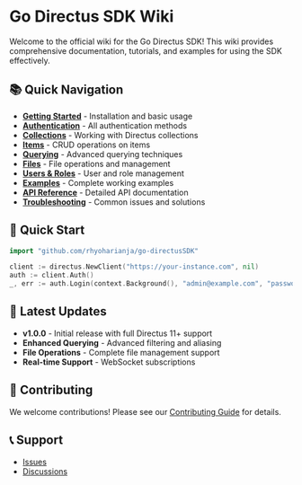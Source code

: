 # Go Directus SDK Wiki

Welcome to the official wiki for the Go Directus SDK! This wiki provides comprehensive documentation, tutorials, and examples for using the SDK effectively.

## 📚 Quick Navigation

- [**Getting Started**](Getting-Started) - Installation and basic usage
- [**Authentication**](Authentication) - All authentication methods
- [**Collections**](Collections) - Working with Directus collections
- [**Items**](Items) - CRUD operations on items
- [**Querying**](Querying) - Advanced querying techniques
- [**Files**](Files) - File operations and management
- [**Users & Roles**](Users-and-Roles) - User and role management
- [**Examples**](Examples) - Complete working examples
- [**API Reference**](API-Reference) - Detailed API documentation
- [**Troubleshooting**](Troubleshooting) - Common issues and solutions

## 🚀 Quick Start

```go
import "github.com/rhyoharianja/go-directusSDK"

client := directus.NewClient("https://your-instance.com", nil)
auth := client.Auth()
_, err := auth.Login(context.Background(), "admin@example.com", "password")
```

## 📖 Latest Updates

- **v1.0.0** - Initial release with full Directus 11+ support
- **Enhanced Querying** - Advanced filtering and aliasing
- **File Operations** - Complete file management support
- **Real-time Support** - WebSocket subscriptions

## 🤝 Contributing

We welcome contributions! Please see our [Contributing Guide](https://github.com/rhyoharianja/go-directusSDK/blob/main/CONTRIBUTING.md) for details.

## 📞 Support

- [Issues](https://github.com/rhyoharianja/go-directusSDK/issues)
- [Discussions](https://github.com/rhyoharianja/go-directusSDK/discussions)
